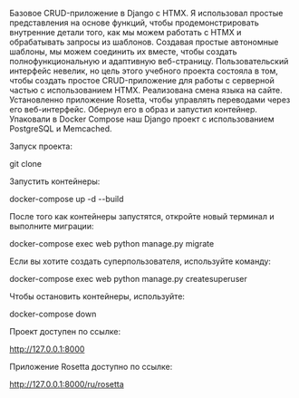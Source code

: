 Базовое CRUD-приложение в Django с HTMX. Я использовал простые представления на основе функций, чтобы продемонстрировать внутренние детали того, как мы можем работать с HTMX и обрабатывать запросы из шаблонов. Создавая простые автономные шаблоны, мы можем соединить их вместе, чтобы создать полнофункциональную и адаптивную веб-страницу. Пользовательский интерфейс невелик, но цель этого учебного проекта состояла в том, чтобы создать простое CRUD-приложение для работы с серверной частью с использованием HTMX. Реализована смена языка на сайте. Установленно приложение Rosetta, чтобы управлять переводами через его веб-интерфейс. Обернул его в образ и запустил контейнер. Упаковали в Docker Compose наш Django проект с использованием PostgreSQL и Memcached.

Запуск проекта:

git clone

Запустить контейнеры:

docker-compose up -d --build

После того как контейнеры запустятся, откройте новый терминал и выполните миграции:

docker-compose exec web python manage.py migrate

Если вы хотите создать суперпользователя, используйте команду:

docker-compose exec web python manage.py createsuperuser

Чтобы остановить контейнеры, используйте:

docker-compose down

Проект доступен по ссылке:

http://127.0.0.1:8000

Приложение Rosetta доступно по ссылке:

http://127.0.0.1:8000/ru/rosetta
